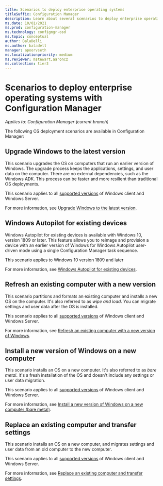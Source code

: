 ```yaml
---
title: Scenarios to deploy enterprise operating systems
titleSuffix: Configuration Manager
description: Learn about several scenarios to deploy enterprise operating systems with Configuration Manager.
ms.date: 10/01/2021
ms.prod: configuration-manager
ms.technology: configmgr-osd
ms.topic: conceptual
author: BalaDelli
ms.author: baladell
manager: apoorvseth
ms.localizationpriority: medium
ms.reviewer: mstewart,aaroncz 
ms.collection: tier3
---
```


# Scenarios to deploy enterprise operating systems with Configuration Manager

*Applies to: Configuration Manager (current branch)*

The following OS deployment scenarios are available in Configuration Manager:  

## Upgrade Windows to the latest version

This scenario upgrades the OS on computers that run an earlier version of Windows. The upgrade process keeps the applications, settings, and user data on the computer. There are no external dependencies, such as the Windows ADK. This process can be faster and more resilient than traditional OS deployments.  

This scenario applies to all [supported versions](../../core/plan-design/configs/supported-operating-systems-for-clients-and-devices.md) of Windows client and Windows Server.

For more information, see [Upgrade Windows to the latest version](upgrade-windows-to-the-latest-version.md).

## Windows Autopilot for existing devices
<!--3607717, fka 1358333-->

Windows Autopilot for existing devices is available with Windows 10, version 1809 or later. This feature allows you to reimage and provision a device with an earlier version of Windows for Windows Autopilot user-driven mode using a single Configuration Manager task sequence.

This scenario applies to Windows 10 version 1809 and later

For more information, see [Windows Autopilot for existing devices](/autopilot/existing-devices).

## Refresh an existing computer with a new version

This scenario partitions and formats an existing computer and installs a new OS on the computer. It's also referred to as _wipe and load_. You can migrate settings and user data after the OS is installed.

This scenario applies to all [supported versions](../../core/plan-design/configs/supported-operating-systems-for-clients-and-devices.md) of Windows client and Windows Server.

For more information, see [Refresh an existing computer with a new version of Windows](refresh-an-existing-computer-with-a-new-version-of-windows.md).

## Install a new version of Windows on a new computer

This scenario installs an OS on a new computer. It's also referred to as _bare metal_. It's a fresh installation of the OS and doesn't include any settings or user data migration.

This scenario applies to all [supported versions](../../core/plan-design/configs/supported-operating-systems-for-clients-and-devices.md) of Windows client and Windows Server.

For more information, see [Install a new version of Windows on a new computer (bare metal)](install-new-windows-version-new-computer-bare-metal.md).

## Replace an existing computer and transfer settings

This scenario installs an OS on a new computer, and migrates settings and user data from an old computer to the new computer.

This scenario applies to all [supported versions](../../core/plan-design/configs/supported-operating-systems-for-clients-and-devices.md) of Windows client and Windows Server.

For more information, see [Replace an existing computer and transfer settings](replace-an-existing-computer-and-transfer-settings.md).
